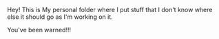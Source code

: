 Hey! This is My personal folder where I put stuff that I don't know where else it should go as I'm working on it.

You've been warned!!!

